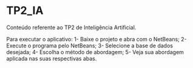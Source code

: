 # TP2_IA
Conteúdo referente ao TP2 de Inteligência Artificial.

Para executar o aplicativo:
1- Baixe o projeto e abra com o NetBeans;
2- Execute o programa pelo NetBeans;
3- Selecione a base de dados desejada;
4- Escolha o método de abordagem;
5- Veja sua abordagem aplicada nas suas respectivas abas.

